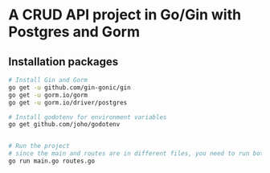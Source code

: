 # A CRUD API project in Go/Gin with Postgres and Gorm

## Installation packages

```sh
# Install Gin and Gorm
go get -u github.com/gin-gonic/gin
go get -u gorm.io/gorm
go get -u gorm.io/driver/postgres

# Install godotenv for environment variables
go get github.com/joho/godotenv


# Run the project
# since the main and routes are in different files, you need to run both files like this
go run main.go routes.go

```
